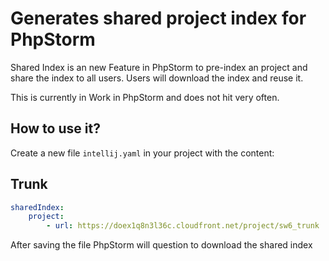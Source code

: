 # Generates shared project index for PhpStorm

Shared Index is an new Feature in PhpStorm to pre-index an project and share the index to all users. Users will download the index and reuse it.

This is currently in Work in PhpStorm and does not hit very often.

## How to use it?

Create a new file `intellij.yaml` in your project with the content:

## Trunk

```yaml
sharedIndex:
    project:
        - url: https://doex1q8n3l36c.cloudfront.net/project/sw6_trunk
```

After saving the file PhpStorm will question to download the shared index
